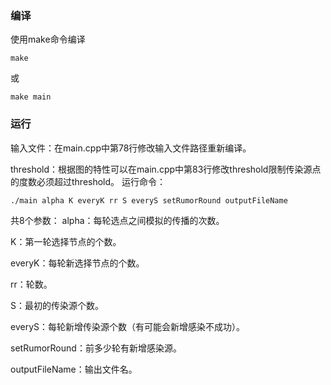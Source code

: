 ### 编译
使用make命令编译
```commandline
make
```
或
```commandline
make main
```

### 运行
输入文件：在main.cpp中第78行修改输入文件路径重新编译。

threshold：根据图的特性可以在main.cpp中第83行修改threshold限制传染源点的度数必须超过threshold。
运行命令：
```commandline
./main alpha K everyK rr S everyS setRumorRound outputFileName
```
共8个参数：
alpha：每轮选点之间模拟的传播的次数。

K：第一轮选择节点的个数。

everyK：每轮新选择节点的个数。

rr：轮数。

S：最初的传染源个数。

everyS：每轮新增传染源个数（有可能会新增感染不成功）。

setRumorRound：前多少轮有新增感染源。

outputFileName：输出文件名。

